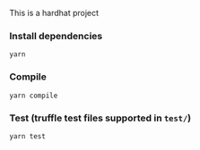 This is a hardhat project

### Install dependencies

```
yarn
```

### Compile

```
yarn compile
```

### Test (truffle test files supported in `test/`)

```
yarn test
```
